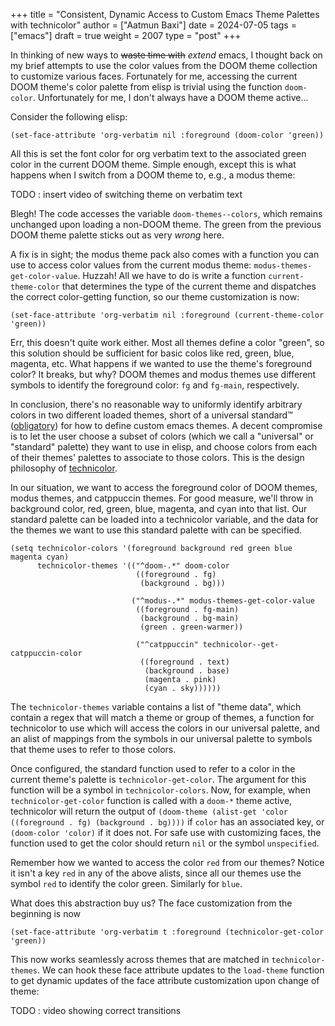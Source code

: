 +++
title = "Consistent, Dynamic Access to Custom Emacs Theme Palettes with technicolor"
author = ["Aatmun Baxi"]
date = 2024-07-05
tags = ["emacs"]
draft = true
weight = 2007
type = "post"
+++

In thinking of new ways to ~~waste time with~~ _extend_ emacs, I thought back on my brief attempts to use the color values from the DOOM theme collection to customize various faces.
Fortunately for me, accessing the current DOOM theme's color palette from elisp is trivial using the function `doom-color`.
Unfortunately for me, I don't always have a DOOM theme active...

Consider the following elisp:

```emacs-lisp
(set-face-attribute 'org-verbatim nil :foreground (doom-color 'green))
```

All this is set the font color for org verbatim text to the associated green color in the current DOOM theme.
Simple enough, except this is what happens when I switch from a DOOM theme to, e.g., a modus theme:

TODO
: insert video of switching theme on verbatim text

Blegh!
The code accesses the variable `doom-themes--colors`, which remains unchanged upon loading a non-DOOM theme.
The green from the previous DOOM theme palette sticks out as very _wrong_ here.

A fix is in sight; the modus theme pack also comes with a function you can use to access color values from the current modus theme: `modus-themes-get-color-value`.
Huzzah!
All we have to do is write a function `current-theme-color` that determines the type of the current theme and dispatches the correct color-getting function, so our theme customization is now:

```emacs-lisp
(set-face-attribute 'org-verbatim nil :foreground (current-theme-color 'green))
```

Err, this doesn't quite work either.
Most all themes define a color "green", so this solution should be sufficient for basic colos like red, green, blue, magenta, etc.
What happens if we wanted to use the theme's foreground color?
It breaks, but why?
DOOM themes and modus themes use different symbols to identify the foreground color: `fg` and `fg-main`, respectively.

In conclusion, there's no reasonable way to uniformly identify arbitrary colors in two different loaded themes, short of a universal standard™ ([obligatory](https://xkcd.com/927/)) for how to define custom emacs themes.
A decent compromise is to let the user choose a subset of colors (which we call a "universal" or "standard" palette) they want to use in elisp, and choose colors from each of their themes' palettes to associate to those colors.
This is the design philosophy of [technicolor](https://github.com/aatmunbaxi/technicolor).

In our situation, we want to access the foreground color of DOOM themes, modus themes, and catppuccin themes.
For good measure, we'll throw in background color, red, green, blue, magenta, and cyan into that list.
Our standard palette can be loaded into a technicolor variable, and the data for the themes we want to use this standard palette with can be specified.

```emacs-lisp
(setq technicolor-colors '(foreground background red green blue magenta cyan)
      technicolor-themes '(("^doom-.*" doom-color
                            ((foreground . fg)
                             (background . bg)))

                           ("^modus-.*" modus-themes-get-color-value
                            ((foreground . fg-main)
                             (background . bg-main)
                             (green . green-warmer))

                            ("^catppuccin" technicolor--get-catppuccin-color
                             ((foreground . text)
                              (background . base)
                              (magenta . pink)
                              (cyan . sky))))))
```

The `technicolor-themes` variable contains a list of "theme data", which contain a regex that will match a theme or group of themes, a function for technicolor to use which will access the colors in our universal palette, and an alist of mappings from the symbols in our universal palette to symbols that theme uses to refer to those colors.

Once configured, the standard function used to refer to a color in the current theme's palette is `technicolor-get-color`.
The argument for this function will be a symbol in `technicolor-colors`.
Now, for example, when `technicolor-get-color` function is called with a `doom-*` theme active, technicolor will return the output of `(doom-theme (alist-get 'color ((foreground . fg) (background . bg))))` if `color` has an associated key, or `(doom-color 'color)` if it does not.
For safe use with customizing faces, the function used to get the color should return `nil` or the symbol `unspecified`.

Remember how we wanted to access the color `red` from our themes?
Notice it isn't a key `red` in any of the above alists, since all our themes use the symbol `red` to identify the color green.
Similarly for `blue`.

What does this abstraction buy us?
The face customization from the beginning is now

```emacs-lisp
(set-face-attribute 'org-verbatim t :foreground (technicolor-get-color 'green))
```

This now works seamlessly across themes that are matched in `technicolor-themes`.
We can hook these face attribute updates to the `load-theme` function to get dynamic updates of the face attribute customization upon change of theme:

TODO
: video showing correct transitions
